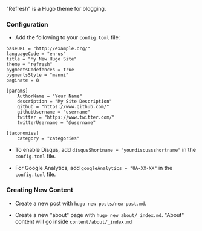 "Refresh" is a Hugo theme for blogging.

### Configuration

- Add the following to your `config.toml` file:

```
baseURL = "http://example.org/"
languageCode = "en-us"
title = "My New Hugo Site"
theme = "refresh"
pygmentsCodefences = true
pygmentsStyle = "manni"
paginate = 8

[params]
    AuthorName = "Your Name"
    description = "My Site Description"
    github = "https://www.github.com/"
    githubUsername = "username"
    twitter = "https://www.twitter.com/"
    twitterUsername = "@username"

[taxonomies]
    category = "categories"
```

- To enable Disqus, add `disqusShortname = "yourdiscussshortname"` in the `config.toml` file.

- For Google Analytics, add `googleAnalytics = "UA-XX-XX"` in the `config.toml` file.

### Creating New Content

- Create a new post with `hugo new posts/new-post.md`.

- Create a new "about" page with `hugo new about/_index.md`. "About" content will go inside `content/about/_index.md`

